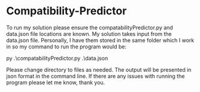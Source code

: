 # Compatibility-Predictor

To run my solution please ensure the compatabilityPredictor.py and data.json file locations are known. My solution takes input from the data.json file. Personally, I have them stored in the same folder which I work in so my command to run the program would be: 

py .\compatabilityPredictor.py .\data.json

Please change directory to files as needed. The output will be presented in json format in the command line. If there are any issues with running the program please let me know, thank you.
